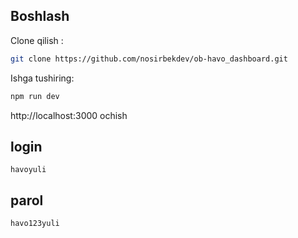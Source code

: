 ## Boshlash

Clone qilish :

```bash
git clone https://github.com/nosirbekdev/ob-havo_dashboard.git
```

Ishga tushiring:

```bash
npm run dev
```

http://localhost:3000 ochish

## login
```input
havoyuli
```

## parol
```input
havo123yuli
```
